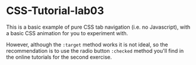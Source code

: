 # CSS-Tutorial-lab03

This is a basic example of pure CSS tab navigation (i.e. no Javascript), with a basic CSS animation for you to experiment with.

However, although the `:target` method works it is not ideal, so the recommendation is to use the radio button `:checked` method you'll find in the online tutorials for the second exercise.
